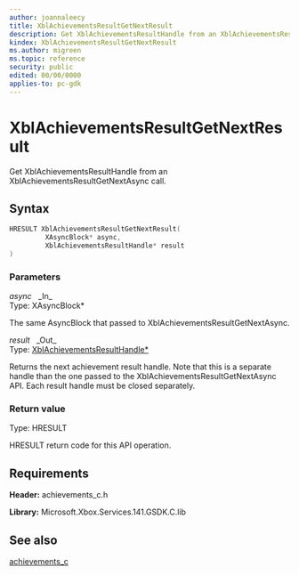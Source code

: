 ```yaml
---
author: joannaleecy
title: XblAchievementsResultGetNextResult
description: Get XblAchievementsResultHandle from an XblAchievementsResultGetNextAsync call.
kindex: XblAchievementsResultGetNextResult
ms.author: migreen
ms.topic: reference
security: public
edited: 00/00/0000
applies-to: pc-gdk
---
```


# XblAchievementsResultGetNextResult  

Get XblAchievementsResultHandle from an XblAchievementsResultGetNextAsync call.  

## Syntax  
  
```cpp
HRESULT XblAchievementsResultGetNextResult(  
         XAsyncBlock* async,  
         XblAchievementsResultHandle* result  
)  
```  
  
### Parameters  
  
*async* &nbsp;&nbsp;\_In\_  
Type: XAsyncBlock*  
  
The same AsyncBlock that passed to XblAchievementsResultGetNextAsync.  
  
*result* &nbsp;&nbsp;\_Out\_  
Type: [XblAchievementsResultHandle*](../handles/xblachievementsresulthandle.md)  
  
Returns the next achievement result handle. Note that this is a separate handle than the one passed to the XblAchievementsResultGetNextAsync API. Each result handle must be closed separately.  
  
  
### Return value  
Type: HRESULT
  
HRESULT return code for this API operation.
  
## Requirements  
  
**Header:** achievements_c.h
  
**Library:** Microsoft.Xbox.Services.141.GSDK.C.lib
  
## See also  
[achievements_c](../achievements_c_members.md)  
  
  